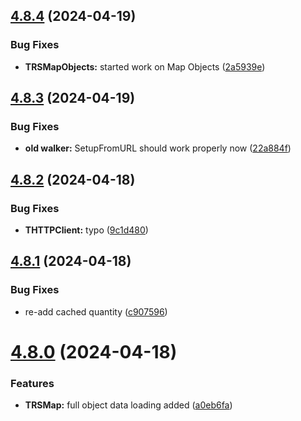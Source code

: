 ## [4.8.4](https://github.com/Torwent/SRL-T/compare/v4.8.3...v4.8.4) (2024-04-19)


### Bug Fixes

* **TRSMapObjects:** started work on Map Objects ([2a5939e](https://github.com/Torwent/SRL-T/commit/2a5939ec72baed0958cefb0b07937a22df9a1f86))



## [4.8.3](https://github.com/Torwent/SRL-T/compare/v4.8.2...v4.8.3) (2024-04-19)


### Bug Fixes

* **old walker:** SetupFromURL should work properly now ([22a884f](https://github.com/Torwent/SRL-T/commit/22a884fa2663ba6760061230732d27c34c35be28))



## [4.8.2](https://github.com/Torwent/SRL-T/compare/v4.8.1...v4.8.2) (2024-04-18)


### Bug Fixes

* **THTTPClient:** typo ([9c1d480](https://github.com/Torwent/SRL-T/commit/9c1d480a132500c1d3bd0d3fdacd255a38c36d51))



## [4.8.1](https://github.com/Torwent/SRL-T/compare/v4.8.0...v4.8.1) (2024-04-18)


### Bug Fixes

* re-add cached quantity ([c907596](https://github.com/Torwent/SRL-T/commit/c907596f615bfd1e0ee59b12845109e1dc7708a9))



# [4.8.0](https://github.com/Torwent/SRL-T/compare/v4.7.0...v4.8.0) (2024-04-18)


### Features

* **TRSMap:** full object data loading added ([a0eb6fa](https://github.com/Torwent/SRL-T/commit/a0eb6fac56c2ecc3af8508843f82b8dbda9117d4))



